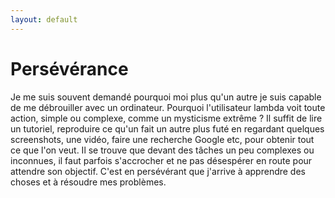 ```yaml
---
layout: default
---
```


# Persévérance

Je me suis souvent demandé pourquoi moi plus qu'un autre je suis capable de me débrouiller avec un ordinateur. Pourquoi l'utilisateur lambda voit toute action, simple ou complexe, comme un mysticisme extrême ? Il suffit de lire un tutoriel, reproduire ce qu'un fait un autre plus futé en regardant quelques screenshots, une vidéo, faire une recherche Google etc, pour obtenir tout ce que l'on veut.
Il se trouve que devant des tâches un peu complexes ou inconnues, il faut parfois s'accrocher et ne pas désespérer en route pour attendre son objectif. C'est en persévérant que j'arrive à apprendre des choses et à résoudre mes problèmes.
